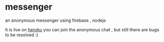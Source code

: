 # messenger
an anonymous messenger using firebase , nodejs

It is live on [heroku](http://amessenger.herokuapp.com/)
you can join the anonymous chat , but still there are bugs to be resolved :)
